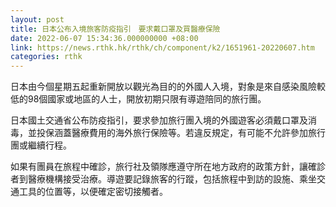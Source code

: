 ```yaml
---
layout: post
title: 日本公布入境旅客防疫指引　要求戴口罩及買醫療保險
date: 2022-06-07 15:34:36.000000000 +08:00
link: https://news.rthk.hk/rthk/ch/component/k2/1651961-20220607.htm
categories: rthk
---
```


日本由今個星期五起重新開放以觀光為目的的外國人入境，對象是來自感染風險較低的98個國家或地區的人士，開放初期只限有導遊陪同的旅行團。

日本國土交通省公布防疫指引，要求參加旅行團入境的外國遊客必須戴口罩及消毒，並投保涵蓋醫療費用的海外旅行保險等。若違反規定，有可能不允許參加旅行團或繼續行程。

如果有團員在旅程中確診，旅行社及領隊應遵守所在地方政府的政策方針，讓確診者到醫療機構接受治療。導遊要記錄旅客的行蹤，包括旅程中到訪的設施、乘坐交通工具的位置等，以便確定密切接觸者。

